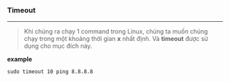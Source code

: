 ### Timeout
___
> Khi chúng ra chạy 1 command trong Linux, chúng ta muốn chúng chạy trong một khoảng thời gian  **x** nhất định. Và **timeout** được sử dụng cho mục đích này.

**example**
``` 
sudo timeout 10 ping 8.8.8.8  
```
